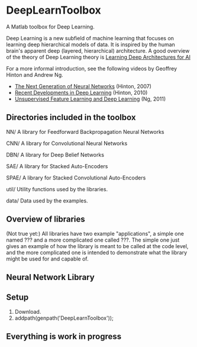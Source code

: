 DeepLearnToolbox
================

A Matlab toolbox for Deep Learning.

Deep Learning is a new subfield of machine learning that focuses on learning deep hierarchical models of data.
It is inspired by the human brain's apparent deep (layered, hierarchical) architecture.
A good overview of the theory of Deep Learning theory is
[Learning Deep Architectures for AI](http://www.iro.umontreal.ca/~bengioy/papers/ftml_book.pdf)

For a more informal introduction, see the following videos by Geoffrey Hinton and Andrew Ng.

* [The Next Generation of Neural Networks](http://www.youtube.com/watch?v=AyzOUbkUf3M) (Hinton, 2007)
* [Recent Developments in Deep Learning](http://www.youtube.com/watch?v=VdIURAu1-aU) (Hinton, 2010)
* [Unsupervised Feature Learning and Deep Learning](http://www.youtube.com/watch?v=ZmNOAtZIgIk) (Ng, 2011)

Directories included in the toolbox
-----------------------------------

NN/   A library for Feedforward Backpropagation Neural Networks

CNN/  A library for Convolutional Neural Networks

DBN/  A library for Deep Belief Networks

SAE/  A library for Stacked Auto-Encoders

SPAE/ A library for Stacked Convolutional Auto-Encoders

util/ Utility functions used by the libraries.

data/ Data used by the examples.

Overview of libraries
---------------------

(Not true yet:) All libraries have two example "applications", a simple one named ??? and a more complicated
one called ???. The simple one just gives an example of how the library is meant to be called at the code level,
and the more complicated one is intended to demonstrate what the library might be used for and capable of.

Neural Network Library
----------------------

Setup
-----

1. Download.
2. addpath(genpath('DeepLearnToolbox'));

Everything is work in progress
------------------------------